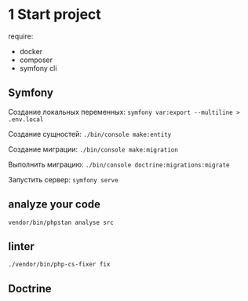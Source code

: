 # 1 Start project
require:
* docker
* composer
* symfony cli

## Symfony
Создание локальных переменных:
`symfony var:export --multiline > .env.local`

Создание сущностей:
`./bin/console make:entity`

Создание миграции:
`./bin/console make:migration`

Выполнить миграцию:
`./bin/console doctrine:migrations:migrate`

Запустить сервер:
`symfony serve`

## analyze your code
`vendor/bin/phpstan analyse src`

## linter
`./vendor/bin/php-cs-fixer fix`

## Doctrine
